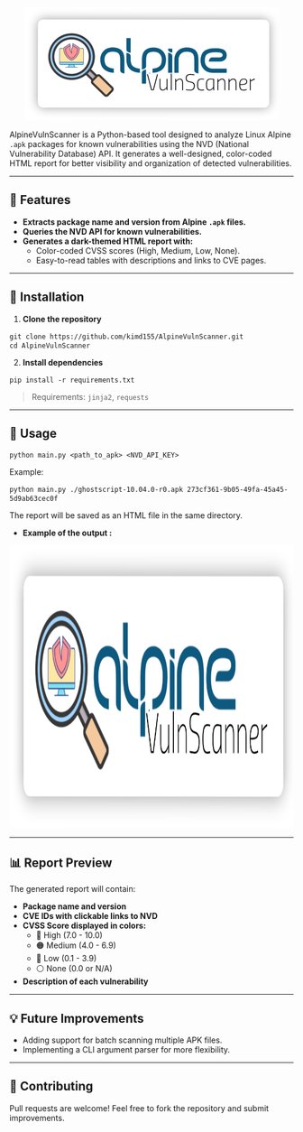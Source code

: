 <p align="center">
  <img src="logo.png" alt="AlpineVulnScanner" width="auto" height="200"/>
</p>

AlpineVulnScanner is a Python-based tool designed to analyze Linux Alpine `.apk` packages for known vulnerabilities using the NVD (National Vulnerability Database) API.
It generates a well-designed, color-coded HTML report for better visibility and organization of detected vulnerabilities.

---

## 📌 Features
- **Extracts package name and version from Alpine `.apk` files.**
- **Queries the NVD API for known vulnerabilities.**
- **Generates a dark-themed HTML report with:**
  - Color-coded CVSS scores (High, Medium, Low, None).
  - Easy-to-read tables with descriptions and links to CVE pages.

---

## 🚀 Installation
1. **Clone the repository**
```
git clone https://github.com/kimd155/AlpineVulnScanner.git
cd AlpineVulnScanner
```

2. **Install dependencies**
```
pip install -r requirements.txt
```

> Requirements: `jinja2`, `requests`

---

## 🔑 Usage
```
python main.py <path_to_apk> <NVD_API_KEY>
```

Example:
```
python main.py ./ghostscript-10.04.0-r0.apk 273cf361-9b05-49fa-45a45-5d9ab63cec0f
```

The report will be saved as an HTML file in the same directory.
- **Example of the output :**
 <img src="logo.png" alt="AlpineVulnScanner" width="auto" height="500"/>

---

## 📊 Report Preview
The generated report will contain:
- **Package name and version**
- **CVE IDs with clickable links to NVD**
- **CVSS Score displayed in colors:**
  - 🔴 High (7.0 - 10.0)
  - 🟠 Medium (4.0 - 6.9)
  - 🔵 Low (0.1 - 3.9)
  - ⚪ None (0.0 or N/A)
- **Description of each vulnerability**

---

## 💡 Future Improvements
- Adding support for batch scanning multiple APK files.
- Implementing a CLI argument parser for more flexibility.

---


## 🤝 Contributing
Pull requests are welcome! Feel free to fork the repository and submit improvements.



